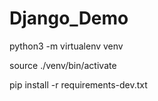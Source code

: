 # Django_Demo

python3 -m virtualenv venv

source ./venv/bin/activate

pip install -r requirements-dev.txt

